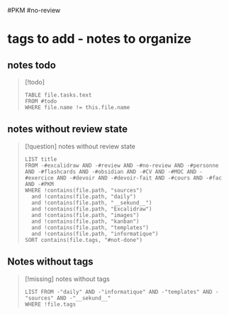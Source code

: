 #PKM #no-review 
# tags to add - notes to organize

## notes todo

> [!todo]
> ```dataview
> TABLE file.tasks.text
> FROM #todo
> WHERE file.name != this.file.name
> ```


## notes without review state

> [!question] notes without review state
> ```dataview
> LIST title
> FROM -#excalidraw AND -#review AND -#no-review AND -#personne AND -#flashcards AND -#obsidian AND -#CV AND -#MOC AND -#exercice AND -#devoir AND -#devoir-fait AND -#cours AND -#fac AND -#PKM
> WHERE !contains(file.path, "sources")
>   and !contains(file.path, "daily")
>   and !contains(file.path, "__sekund__")
>   and !contains(file.path, "Excalidraw")
>   and !contains(file.path, "images")
>   and !contains(file.path, "kanban")
>   and !contains(file.path, "templates")
>   and !contains(file.path, "informatique")
> SORT contains(file.tags, "#not-done")
> ```

## Notes without tags

> [!missing] notes without tags
> ```dataview
> LIST FROM -"daily" AND -"informatique" AND -"templates" AND -"sources" AND -"__sekund__"
> WHERE !file.tags
> ```
